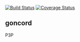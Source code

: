[![Build Status](https://travis-ci.org/herald-it/goncord.svg?branch=master)](https://travis-ci.org/herald-it/goncord)
[![Coverage Status](https://coveralls.io/repos/github/herald-it/goncord/badge.svg?branch=master)](https://coveralls.io/github/herald-it/goncord?branch=master)

goncord
-------

P3P
